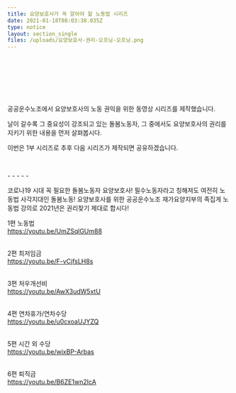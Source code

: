 ```yaml
---
title: 요양보호사가 꼭 알아야 할 노동법 시리즈
date: 2021-01-18T08:03:38.035Z
type: notice
layout: section_single
files: /uploads/요양보호사-권리-오프닝-오프닝.png
---
```

<p><img src="https://drive.tiny.cloud/1/engl1s97gj9hrxpoa7eh7z5f05ozxfm1box3nxkh4j7a43ei/97e9712e-9fd8-4244-8424-1948f6215174" alt="" /></p>
<p>&nbsp;</p>
<p>&nbsp;</p>
<p>&nbsp;</p>
<p>공공운수노조에서 요양보호사의 노동 권익을 위한 동영상 시리즈를 제작했습니다.</p>
<p>날이 갈수록 그 중요성이 강조되고 있는 돌봄노동자, 그 중에서도 요양보호사의 권리를 지키기 위한 내용을 먼저 살펴봅시다.</p>
<p>이번은 1부 시리즈로 추후 다음 시리즈가 제작되면 공유하겠습니다.</p>
<p>&nbsp;</p>
<p>- - - - -</p>
<p>코로나19 시대 꼭 필요한 돌봄노동자 요양보호사! 필수노동자라고 칭해져도 여전히 노동법 사각지대인 돌봄노동! 요양보호사를 위한 공공운수노조 재가요양지부의 족집게 노동법 강의로 2021년은 권리찾기 제대로 합시다!</p>
<p>1편 노동법<br /><a href="https://youtu.be/UmZSqlGUm88">https://youtu.be/UmZSqlGUm88</a></p>
<p><br />2편 최저임금<br /><a href="https://youtu.be/F-vCjfsLH8s">https://youtu.be/F-vCjfsLH8s</a></p>
<p><br />3편 처우개선비<br /><a href="https://youtu.be/AwX3udW5xtU">https://youtu.be/AwX3udW5xtU</a></p>
<p><br />4편 연차휴가/연차수당<br /><a href="https://youtu.be/u0cxoaUJYZQ">https://youtu.be/u0cxoaUJYZQ</a></p>
<p><br />5편 시간 외 수당<br /><a href="https://youtu.be/wixBP-Arbas">https://youtu.be/wixBP-Arbas</a></p>
<p><br />6편 퇴직금<br /><a href="https://youtu.be/B6ZE1wn2IcA">https://youtu.be/B6ZE1wn2IcA</a></p>
<p>&nbsp;</p>